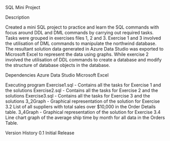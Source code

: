SQL Mini Project

Description

Created a mini SQL project to practice and learn the SQL commands with focus around DDL and DML commands by carrying out required tasks. Tasks were grouped in exercises files 1, 2 and 3. Exercise 1 and 3 involved the utilisation of DML commands to manipulate the northwind database. The resultant solution data generated in Azure Data Studio was exported to Microsoft Excel to represent the data using graphs. While exercise 2 involved the utilisation of DDL commands to create a database and modify the structure of database objects in the database.

Dependencies
  Azure Data Studio
  Microsoft Excel

Executing program
  Exercise1.sql - Contains all the tasks for Exercise 1 and the solutions
  Exercise2.sql - Contains all the tasks for Exercise 2 and the solutions
  Exercise3.sql - Contains all the tasks for Exercise 3 and the solutions
  3_2Graph - Graphical representation of the solution for Exercise 3.2
    List of all suppliers with total sales over $10,000 in the Order Details table.
  3_4Graph - Graphical representation of the solution for Exercise 3.4
    Line chart graph of the average ship time by month for all data in the Orders Table.

Version History
  0.1
    Initial Release
